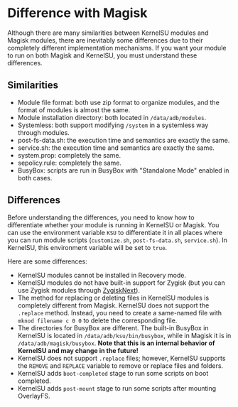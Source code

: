 # Difference with Magisk

Although there are many similarities between KernelSU modules and Magisk modules, there are inevitably some differences due to their completely different implementation mechanisms. If you want your module to run on both Magisk and KernelSU, you must understand these differences.

## Similarities

- Module file format: both use zip format to organize modules, and the format of modules is almost the same.
- Module installation directory: both located in `/data/adb/modules`.
- Systemless: both support modifying `/system` in a systemless way through modules.
- post-fs-data.sh: the execution time and semantics are exactly the same.
- service.sh: the execution time and semantics are exactly the same.
- system.prop: completely the same.
- sepolicy.rule: completely the same.
- BusyBox: scripts are run in BusyBox with "Standalone Mode" enabled in both cases.

## Differences

Before understanding the differences, you need to know how to differentiate whether your module is running in KernelSU or Magisk. You can use the environment variable `KSU` to differentiate it in all places where you can run module scripts (`customize.sh`, `post-fs-data.sh`, `service.sh`). In KernelSU, this environment variable will be set to `true`.

Here are some differences:

- KernelSU modules cannot be installed in Recovery mode.
- KernelSU modules do not have built-in support for Zygisk (but you can use Zygisk modules through [ZygiskNext](https://github.com/Dr-TSNG/ZygiskNext)).
- The method for replacing or deleting files in KernelSU modules is completely different from Magisk. KernelSU does not support the `.replace` method. Instead, you need to create a same-named file with `mknod filename c 0 0` to delete the corresponding file.
- The directories for BusyBox are different. The built-in BusyBox in KernelSU is located in `/data/adb/ksu/bin/busybox`, while in Magisk it is in `/data/adb/magisk/busybox`. **Note that this is an internal behavior of KernelSU and may change in the future!**
- KernelSU does not support `.replace` files; however, KernelSU supports the `REMOVE` and `REPLACE` variable to remove or replace files and folders.
- KernelSU adds `boot-completed` stage to run some scripts on boot completed.
- KernelSU adds `post-mount` stage to run some scripts after mounting OverlayFS.
